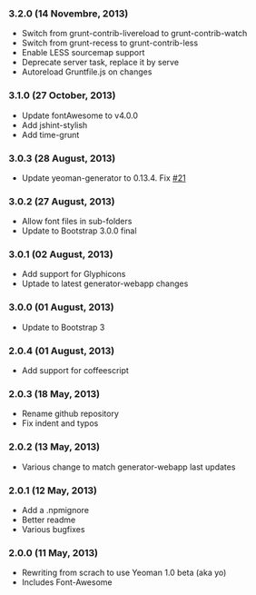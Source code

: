 ### 3.2.0 (14 Novembre, 2013)

* Switch from grunt-contrib-livereload to grunt-contrib-watch
* Switch from grunt-recess to grunt-contrib-less
* Enable LESS sourcemap support
* Deprecate server task, replace it by serve
* Autoreload Gruntfile.js on changes

### 3.1.0 (27 October, 2013)

* Update fontAwesome to v4.0.0
* Add jshint-stylish
* Add time-grunt

### 3.0.3 (28 August, 2013)

* Update yeoman-generator to 0.13.4. Fix [#21](https://github.com/Thomas-Lebeau/generator-bootstrap-less/pull/21)

### 3.0.2 (27 August, 2013)

* Allow font files in sub-folders
* Update to Bootstrap 3.0.0 final

### 3.0.1 (02 August, 2013)

* Add support for Glyphicons
* Uptade to latest generator-webapp changes

### 3.0.0 (01 August, 2013)

* Update to Bootstrap 3

### 2.0.4 (01 August, 2013)

* Add support for coffeescript

### 2.0.3 (18 May, 2013)

* Rename github repository
* Fix indent and typos

### 2.0.2 (13 May, 2013)

* Various change to match generator-webapp last updates

### 2.0.1 (12 May, 2013)

* Add a .npmignore
* Better readme
* Various bugfixes

### 2.0.0 (11 May, 2013)

* Rewriting from scrach to use Yeoman 1.0 beta (aka yo)
* Includes Font-Awesome
